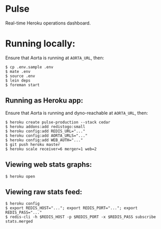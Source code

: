 # Pulse

Real-time Heroku operations dashboard.


# Running locally:

Ensure that Aorta is running at `AORTA_URL`, then:

    $ cp .env.sample .env
    $ mate .env
    $ source .env
    $ lein deps
    $ foreman start


## Running as Heroku app:

Ensure that Aorta is running and dyno-reachable at `AORTA_URL`, then:

    $ heroku create pulse-production --stack cedar
    $ heroku addons:add redistogo:small
    $ heroku config:add REDIS_URL="..."
    $ heroku config:add AORTA_URLS="..."
    $ heroku config:add WEB_AUTH="..."
    $ git push heroku master
    $ heroku scale receiver=6 merger=1 web=2


## Viewing web stats graphs:

    $ heroku open


## Viewing raw stats feed:

    $ heroku config
    $ export REDIS_HOST="..."; export REDIS_PORT="..."; export REDIS_PASS="..."
    $ redis-cli -h $REDIS_HOST -p $REDIS_PORT -x $REDIS_PASS subscribe stats.merged
